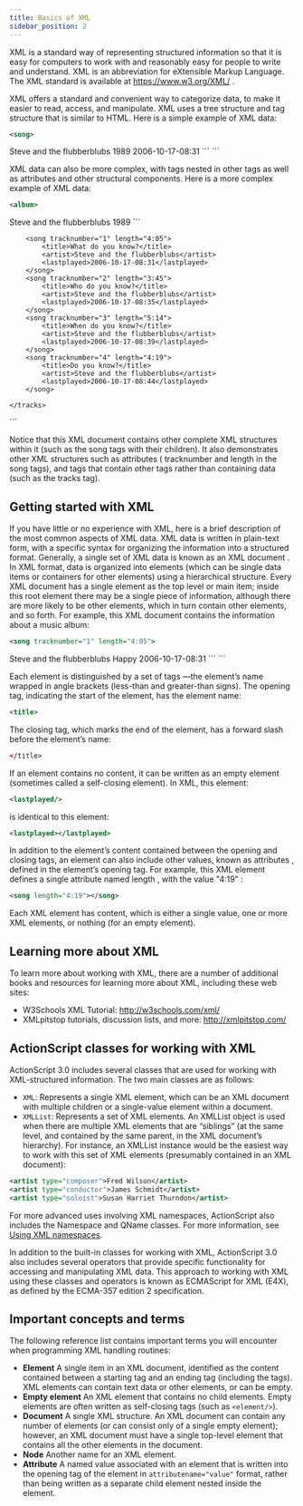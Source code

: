 ```yaml
---
title: Basics of XML
sidebar_position: 2
---
```


XML is a standard way of representing structured information so that it is easy for computers to work with and reasonably easy for people to write and understand. XML is an abbreviation for eXtensible Markup Language. The XML standard is available at https://www.w3.org/XML/ .

XML offers a standard and convenient way to categorize data, to make it easier to read, access, and manipulate. XML uses a tree structure and tag structure that is similar to HTML. Here is a simple example of XML data:

```xml
<song>
```
<title>What you know?</title>
<artist>Steve and the flubberblubs</artist>
<year>1989</year>
<lastplayed>2006-10-17-08:31</lastplayed>
```

</song>
```

XML data can also be more complex, with tags nested in other tags as well as attributes and other structural components. Here is a more complex example of XML data:

```xml
<album>
```
<title>Questions, unanswered</title>
<artist>Steve and the flubberblubs</artist>
<year>1989</year>
<tracks>
```

        <song tracknumber="1" length="4:05">
            <title>What do you know?</title>
            <artist>Steve and the flubberblubs</artist>
            <lastplayed>2006-10-17-08:31</lastplayed>
        </song>
        <song tracknumber="2" length="3:45">
            <title>Who do you know?</title>
            <artist>Steve and the flubberblubs</artist>
            <lastplayed>2006-10-17-08:35</lastplayed>
        </song>
        <song tracknumber="3" length="5:14">
            <title>When do you know?</title>
            <artist>Steve and the flubberblubs</artist>
            <lastplayed>2006-10-17-08:39</lastplayed>
        </song>
        <song tracknumber="4" length="4:19">
            <title>Do you know?</title>
            <artist>Steve and the flubberblubs</artist>
            <lastplayed>2006-10-17-08:44</lastplayed>
        </song>
```
</tracks>
```

</album>
```

Notice that this XML document contains other complete XML structures within it (such as the song tags with their children). It also demonstrates other XML structures such as attributes ( tracknumber and length in the song tags), and tags that contain other tags rather than containing data (such as the tracks tag).

## Getting started with XML

If you have little or no experience with XML, here is a brief description of the most common aspects of XML data. XML data is written in plain-text form, with a specific syntax for organizing the information into a structured format. Generally, a single set of XML data is known as an XML document . In XML format, data is organized into elements (which can be single data items or containers for other elements) using a hierarchical structure. Every XML document has a single element as the top level or main item; inside this root element there may be a single piece of information, although there are more likely to be other elements, which in turn contain other elements, and so forth. For example, this XML document contains the information about a music album:

```xml
<song tracknumber="1" length="4:05">
```
<title>What do you know?</title>
<artist>Steve and the flubberblubs</artist>
<mood>Happy</mood>
<lastplayed>2006-10-17-08:31</lastplayed>
```

</song>
```

Each element is distinguished by a set of tags —the element’s name wrapped in angle brackets (less-than and greater-than signs). The opening tag, indicating the start of the element, has the element name:

```xml
<title>
```

The closing tag, which marks the end of the element, has a forward slash before the element’s name:

```xml
</title>
```

If an element contains no content, it can be written as an empty element (sometimes called a self-closing element). In XML, this element:

```xml
<lastplayed/>
```

is identical to this element:

```xml
<lastplayed></lastplayed>
```

In addition to the element’s content contained between the opening and closing tags, an element can also include other values, known as attributes , defined in the element’s opening tag. For example, this XML element defines a single attribute named length , with the value "4:19" :

```xml
<song length="4:19"></song>
```

Each XML element has content, which is either a single value, one or more XML elements, or nothing (for an empty element).

## Learning more about XML

To learn more about working with XML, there are a number of additional books and resources for learning more about XML, including these web sites:

- W3Schools XML Tutorial: http://w3schools.com/xml/
- XMLpitstop tutorials, discussion lists, and more: http://xmlpitstop.com/

## ActionScript classes for working with XML

ActionScript 3.0 includes several classes that are used for working with XML-structured information. The two main classes are as follows:

- `XML`: Represents a single XML element, which can be an XML document with multiple children or a single-value element within a document.
- `XMLList`: Represents a set of XML elements. An XMLList object is used when there are multiple XML elements that are “siblings” (at the same level, and contained by the same parent, in the XML document’s hierarchy). For instance, an XMLList instance would be the easiest way to work with this set of XML elements (presumably contained in an XML document):

```xml
<artist type="composer">Fred Wilson</artist>
<artist type="conductor">James Schmidt</artist>
<artist type="soloist">Susan Harriet Thurndon</artist>
```

For more advanced uses involving XML namespaces, ActionScript also includes the Namespace and QName classes. For more information, see [Using XML namespaces](using-xml-namespaces.md).

In addition to the built-in classes for working with XML, ActionScript 3.0 also includes several operators that provide specific functionality for accessing and manipulating XML data. This approach to working with XML using these classes and operators is known as ECMAScript for XML (E4X), as defined by the ECMA-357 edition 2 specification.

## Important concepts and terms

The following reference list contains important terms you will encounter when programming XML handling routines:

- **Element** A single item in an XML document, identified as the content contained between a starting tag and an ending tag (including the tags). XML elements can contain text data or other elements, or can be empty.
- **Empty element** An XML element that contains no child elements. Empty elements are often written as self-closing tags (such as `<element/>`).
- **Document** A single XML structure. An XML document can contain any number of elements (or can consist only of a single empty element); however, an XML document must have a single top-level element that contains all the other elements in the document.
- **Node** Another name for an XML element.
- **Attribute** A named value associated with an element that is written into the opening tag of the element in `attributename="value"` format, rather than being written as a separate child element nested inside the element.
